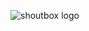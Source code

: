 ![shoutbox logo](https://user-images.githubusercontent.com/29102861/63643218-07eb4d00-c6cc-11e9-9e6c-aec676ed92ce.png)
